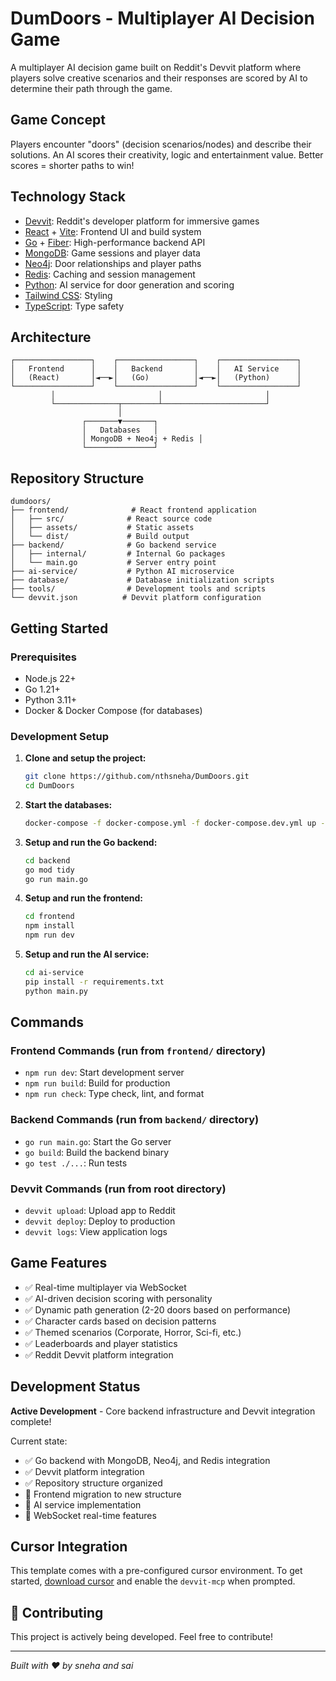 # DumDoors - Multiplayer AI Decision Game

A multiplayer AI decision game built on Reddit's Devvit platform where players solve creative scenarios and their responses are scored by AI to determine their path through the game.

## Game Concept

Players encounter "doors" (decision scenarios/nodes) and describe their solutions. An AI scores their creativity, logic and entertainment value. Better scores = shorter paths to win!

## Technology Stack

- [Devvit](https://developers.reddit.com/): Reddit's developer platform for immersive games
- [React](https://react.dev/) + [Vite](https://vite.dev/): Frontend UI and build system
- [Go](https://golang.org/) + [Fiber](https://gofiber.io/): High-performance backend API
- [MongoDB](https://www.mongodb.com/): Game sessions and player data
- [Neo4j](https://neo4j.com/): Door relationships and player paths
- [Redis](https://redis.io/): Caching and session management
- [Python](https://python.org/): AI service for door generation and scoring
- [Tailwind CSS](https://tailwindcss.com/): Styling
- [TypeScript](https://www.typescriptlang.org/): Type safety

## Architecture

```
┌─────────────────┐    ┌─────────────────┐    ┌─────────────────┐
│   Frontend      │    │   Backend       │    │   AI Service    │
│   (React)       │◄──►│   (Go)          │◄──►│   (Python)      │
└─────────────────┘    └─────────────────┘    └─────────────────┘
         │                       │                       │
         └──────────────┬────────┴───────────────────────┘
                        │
                ┌───────▼───────┐
                │   Databases   │
                │ MongoDB + Neo4j + Redis │
                └───────────────┘
```

## Repository Structure

```
dumdoors/
├── frontend/              # React frontend application
│   ├── src/              # React source code
│   ├── assets/           # Static assets
│   └── dist/             # Build output
├── backend/              # Go backend service
│   ├── internal/         # Internal Go packages
│   └── main.go           # Server entry point
├── ai-service/           # Python AI microservice
├── database/             # Database initialization scripts
├── tools/                # Development tools and scripts
└── devvit.json          # Devvit platform configuration
```

## Getting Started

### Prerequisites
- Node.js 22+
- Go 1.21+
- Python 3.11+
- Docker & Docker Compose (for databases)

### Development Setup

1. **Clone and setup the project:**
   ```bash
   git clone https://github.com/nthsneha/DumDoors.git
   cd DumDoors
   ```

2. **Start the databases:**
   ```bash
   docker-compose -f docker-compose.yml -f docker-compose.dev.yml up -d
   ```

3. **Setup and run the Go backend:**
   ```bash
   cd backend
   go mod tidy
   go run main.go
   ```

4. **Setup and run the frontend:**
   ```bash
   cd frontend
   npm install
   npm run dev
   ```

5. **Setup and run the AI service:**
   ```bash
   cd ai-service
   pip install -r requirements.txt
   python main.py
   ```

## Commands

### Frontend Commands (run from `frontend/` directory)
- `npm run dev`: Start development server
- `npm run build`: Build for production
- `npm run check`: Type check, lint, and format

### Backend Commands (run from `backend/` directory)
- `go run main.go`: Start the Go server
- `go build`: Build the backend binary
- `go test ./...`: Run tests

### Devvit Commands (run from root directory)
- `devvit upload`: Upload app to Reddit
- `devvit deploy`: Deploy to production
- `devvit logs`: View application logs

## Game Features

- ✅ Real-time multiplayer via WebSocket
- ✅ AI-driven decision scoring with personality
- ✅ Dynamic path generation (2-20 doors based on performance)
- ✅ Character cards based on decision patterns
- ✅ Themed scenarios (Corporate, Horror, Sci-fi, etc.)
- ✅ Leaderboards and player statistics
- ✅ Reddit Devvit platform integration

## Development Status

**Active Development** - Core backend infrastructure and Devvit integration complete!

Current state: 
- ✅ Go backend with MongoDB, Neo4j, and Redis integration
- ✅ Devvit platform integration
- ✅ Repository structure organized
- 🔄 Frontend migration to new structure
- 🔄 AI service implementation
- 🔄 WebSocket real-time features

## Cursor Integration

This template comes with a pre-configured cursor environment. To get started, [download cursor](https://www.cursor.com/downloads) and enable the `devvit-mcp` when prompted.

## 🤝 Contributing

This project is actively being developed. Feel free to contribute!

---

*Built with ❤️ by sneha and sai*